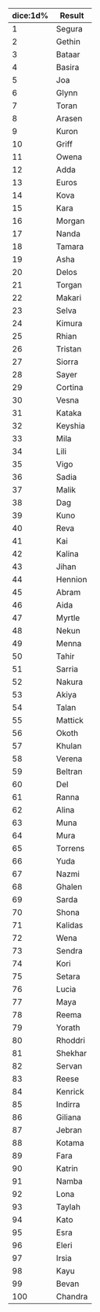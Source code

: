 | dice:1d% | Result  |
|----------|---------|
| 1        | Segura  |
| 2        | Gethin  |
| 3        | Bataar  |
| 4        | Basira  |
| 5        | Joa     |
| 6        | Glynn   |
| 7        | Toran   |
| 8        | Arasen  |
| 9        | Kuron   |
| 10       | Griff   |
| 11       | Owena   |
| 12       | Adda    |
| 13       | Euros   |
| 14       | Kova    |
| 15       | Kara    |
| 16       | Morgan  |
| 17       | Nanda   |
| 18       | Tamara  |
| 19       | Asha    |
| 20       | Delos   |
| 21       | Torgan  |
| 22       | Makari  |
| 23       | Selva   |
| 24       | Kimura  |
| 25       | Rhian   |
| 26       | Tristan |
| 27       | Siorra  |
| 28       | Sayer   |
| 29       | Cortina |
| 30       | Vesna   |
| 31       | Kataka  |
| 32       | Keyshia |
| 33       | Mila    |
| 34       | Lili    |
| 35       | Vigo    |
| 36       | Sadia   |
| 37       | Malik   |
| 38       | Dag     |
| 39       | Kuno    |
| 40       | Reva    |
| 41       | Kai     |
| 42       | Kalina  |
| 43       | Jihan   |
| 44       | Hennion |
| 45       | Abram   |
| 46       | Aida    |
| 47       | Myrtle  |
| 48       | Nekun   |
| 49       | Menna   |
| 50       | Tahir   |
| 51       | Sarria  |
| 52       | Nakura  |
| 53       | Akiya   |
| 54       | Talan   |
| 55       | Mattick |
| 56       | Okoth   |
| 57       | Khulan  |
| 58       | Verena  |
| 59       | Beltran |
| 60       | Del     |
| 61       | Ranna   |
| 62       | Alina   |
| 63       | Muna    |
| 64       | Mura    |
| 65       | Torrens |
| 66       | Yuda    |
| 67       | Nazmi   |
| 68       | Ghalen  |
| 69       | Sarda   |
| 70       | Shona   |
| 71       | Kalidas |
| 72       | Wena    |
| 73       | Sendra  |
| 74       | Kori    |
| 75       | Setara  |
| 76       | Lucia   |
| 77       | Maya    |
| 78       | Reema   |
| 79       | Yorath  |
| 80       | Rhoddri |
| 81       | Shekhar |
| 82       | Servan  |
| 83       | Reese   |
| 84       | Kenrick |
| 85       | Indirra |
| 86       | Giliana |
| 87       | Jebran  |
| 88       | Kotama  |
| 89       | Fara    |
| 90       | Katrin  |
| 91       | Namba   |
| 92       | Lona    |
| 93       | Taylah  |
| 94       | Kato    |
| 95       | Esra    |
| 96       | Eleri   |
| 97       | Irsia   |
| 98       | Kayu    |
| 99       | Bevan   |
| 100      | Chandra |
